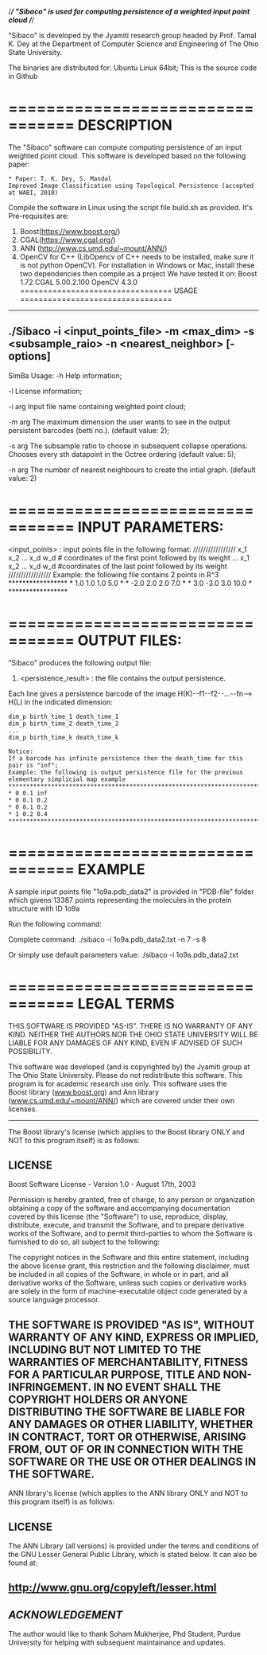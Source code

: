 /*****************************************************************************/
"Sibaco" is used for computing persistence of a weighted input point cloud 
/*****************************************************************************/

"Sibaco" is developed by the Jyamiti research group headed by 
Prof. Tamal K. Dey at the Department of Computer Science and Engineering 
of The Ohio State University.

The binaries are distributed for: Ubuntu Linux 64bit; This is the source code in Github

=================================
DESCRIPTION
=================================

The "Sibaco" software can compute computing persistence of an input weighted point cloud.
This software is developed based on the following paper:

	* Paper: T. K. Dey, S. Mandal
	Improved Image Classification using Topological Persistence (accepted at WABI, 2018)

Compile the software in Linux using the script file build.sh as provided. It's Pre-requisites are:
1. Boost(https://www.boost.org/)
2. CGAL(https://www.cgal.org/)
3. ANN (http://www.cs.umd.edu/~mount/ANN/)
4. OpenCV for C++ (LibOpencv of C++ needs to be installed, make sure it is not python OpenCV).
For installation in Windows or Mac, install these two dependencies then compile as a project
We have tested it on:
Boost 1.72
CGAL 5.00.2.100
OpenCV 4.3.0
=================================
USAGE
=================================
-------------------------------------------------------------------------------
./Sibaco -i <input_points_file> -m <max_dim> -s <subsample_raio> -n <nearest_neighbor> [-options]
-------------------------------------------------------------------------------

SimBa Usage:
  -h				Help information;

  -l				License information;

  -i arg			Input file name containing weighted point cloud;

  -m arg			 The maximum dimension the user wants to see in the 
                        	output persistent barcodes (betti no.). (default value: 2);

  -s arg 			The subsample ratio to choose in subsequent collapse 
                        	operations. Chooses every sth datapoint in the Octree 
                        	ordering (default value: 5);

  -n arg 			  The number of nearest neighbours to create the intial 
	                        graph. (default value: 2)

=================================
INPUT PARAMETERS:
=================================

<input_points>       	: input points file in the following format:
				/////////////////
				x_1 x_2 ... x_d w_d # coordinates of the first point followed by its weight
				 ...
				x_1 x_2 ... x_d w_d #coordinates of the last point followed by its weight
				/////////////////
				Example: the following file contains 2 points in R^3
				*****************
				* 1.0 1.0 1.0 5.0	*
				* -2.0 2.0 2.0 7.0	*
				* 3.0 -3.0 3.0 10.0	*
				*****************

=================================
OUTPUT FILES:
=================================

"Sibaco" produces the following output file: 
1) <persistence_result> : the file contains the output persistence.

Each line gives a persistence barcode of the image H(K)--f1--f2--...--fn--> H(L) in the indicated dimension:
	
	dim_p birth_time_1 death_time_1
	dim_p birth_time_2 death_time_2
	...
	dim_p birth_time_k death_time_k	

	Notice:
	If a barcode has infinite persistence then the death_time for this pair is "inf";
	Example: the following is output persistence file for the previous elementary simplicial map example
	*****************************************************************************		
	* 0 0.1 inf
	* 0 0.1 0.2
	* 0 0.1 0.2
	* 1 0.2 0.4
	*****************************************************************************


=================================
EXAMPLE
=================================

A sample input points file "1o9a.pdb_data2" is provided in "PDB-file" folder
which givens 13387 points representing the molecules in the protein structure with ID 1o9a

Run the following command:

Complete command:
	./sibaco -i 1o9a.pdb_data2.txt -n 7 -s 8

Or simply use default parameters value: 
	./sibaco -i 1o9a.pdb_data2.txt


=================================
LEGAL TERMS
=================================

THIS SOFTWARE IS PROVIDED "AS-IS". THERE IS NO WARRANTY OF ANY KIND. 
NEITHER THE AUTHORS NOR THE OHIO STATE UNIVERSITY WILL BE LIABLE FOR 
ANY DAMAGES OF ANY KIND, EVEN IF ADVISED OF SUCH POSSIBILITY.

This software was developed (and is copyrighted by) the Jyamiti group at 
The Ohio State University. Please do not redistribute this software. 
This program is for academic research use only. This software uses the  
Boost library (www.boost.org) and Ann library
(www.cs.umd.edu/~mount/ANN/) which are covered under their own licenses.

 
---------------------------------------------------------------------------

The Boost library's license 
(which applies to the Boost library ONLY and NOT to this program itself) is 
as follows:

LICENSE
---------------------------------------------------------------------------
Boost Software License - Version 1.0 - August 17th, 2003

Permission is hereby granted, free of charge, to any person or organization
obtaining a copy of the software and accompanying documentation covered by
this license (the "Software") to use, reproduce, display, distribute,
execute, and transmit the Software, and to prepare derivative works of the
Software, and to permit third-parties to whom the Software is furnished to
do so, all subject to the following:

The copyright notices in the Software and this entire statement, including
the above license grant, this restriction and the following disclaimer,
must be included in all copies of the Software, in whole or in part, and
all derivative works of the Software, unless such copies or derivative
works are solely in the form of machine-executable object code generated by
a source language processor.

THE SOFTWARE IS PROVIDED "AS IS", WITHOUT WARRANTY OF ANY KIND, EXPRESS OR
IMPLIED, INCLUDING BUT NOT LIMITED TO THE WARRANTIES OF MERCHANTABILITY,
FITNESS FOR A PARTICULAR PURPOSE, TITLE AND NON-INFRINGEMENT. IN NO EVENT
SHALL THE COPYRIGHT HOLDERS OR ANYONE DISTRIBUTING THE SOFTWARE BE LIABLE
FOR ANY DAMAGES OR OTHER LIABILITY, WHETHER IN CONTRACT, TORT OR OTHERWISE,
ARISING FROM, OUT OF OR IN CONNECTION WITH THE SOFTWARE OR THE USE OR OTHER
DEALINGS IN THE SOFTWARE.
---------------------------------------------------------------------------

ANN library's license
(which applies to the ANN library ONLY and NOT to this program itself) is 
as follows:

LICENSE
---------------------------------------------------------------------------
The ANN Library (all versions) is provided under the terms and
conditions of the GNU Lesser General Public Library, which is stated
below.  It can also be found at:

   http://www.gnu.org/copyleft/lesser.html
---------------------------------------------------------------------------

*ACKNOWLEDGEMENT*
------------------------------------------------------------------------------------
The author would like to thank Soham Mukherjee, Phd Student, Purdue University for helping with subsequent maintainance and updates.
